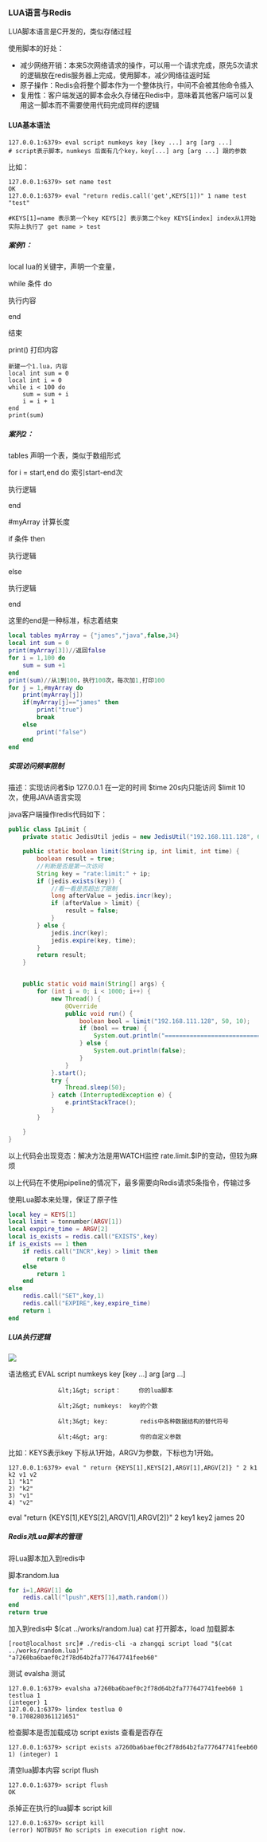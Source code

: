 ### LUA语言与Redis

LUA脚本语言是C开发的，类似存储过程

使用脚本的好处：

* 减少网络开销：本来5次网络请求的操作，可以用一个请求完成，原先5次请求的逻辑放在redis服务器上完成，使用脚本，减少网络往返时延
* 原子操作：Redis会将整个脚本作为一个整体执行，中间不会被其他命令插入
* 复用性：客户端发送的脚本会永久存储在Redis中，意味着其他客户端可以复用这一脚本而不需要使用代码完成同样的逻辑

#### LUA基本语法

```
127.0.0.1:6379> eval script numkeys key [key ...] arg [arg ...]  
# script表示脚本，numkeys 后面有几个key，key[...] arg [arg ...] 跟的参数
```

比如：

```
127.0.0.1:6379> set name test
OK
127.0.0.1:6379> eval "return redis.call('get',KEYS[1])" 1 name test
"test"

#KEYS[1]=name 表示第一个key KEYS[2] 表示第二个key KEYS[index] index从1开始
实际上执行了 get name > test
```

##### 案例1：

local lua的关键字，声明一个变量，

while 条件 do

执行内容

end

结束

print\(\) 打印内容

```
新建一个1.lua，内容
local int sum = 0
local int i = 0
while i < 100 do 
    sum = sum + i
    i = i + 1
end
print(sum)
```

##### 案列2：

tables 声明一个表，类似于数组形式

for i = start,end do   索引start-end次

执行逻辑

end

\#myArray 计算长度

if 条件 then

执行逻辑

else

执行逻辑

end

这里的end是一种标准，标志着结束

```lua
local tables myArray = {"james","java",false,34} 
local int sum = 0
print(myArray[3])//返回false
for i = 1,100 do
    sum = sum +1
end
print(sum)//从1到100，执行100次，每次加1,打印100
for j = 1,#myArray do
    print(myArray[j])
    if(myArray[j]=="james" then
        print("true")
        break
    else
        print("false")
    end
end
```

##### 实现访问频率限制

描述：实现访问者$ip 127.0.0.1 在一定的时间 $time 20s内只能访问 $limit 10 次，使用JAVA语言实现

java客户端操作redis代码如下：

```java
public class IpLimit {
    private static JedisUtil jedis = new JedisUtil("192.168.111.128", 6379, "zhangqi");

    public static boolean limit(String ip, int limit, int time) {
        boolean result = true;
        //判断是否是第一次访问
        String key = "rate:limit:" + ip;
        if (jedis.exists(key)) {
            //看一看是否超出了限制
            long afterValue = jedis.incr(key);
            if (afterValue > limit) {
                result = false;
            }
        } else {
            jedis.incr(key);
            jedis.expire(key, time);
        }
        return result;
    }


    public static void main(String[] args) {
        for (int i = 0; i < 1000; i++) {
            new Thread() {
                @Override
                public void run() {
                    boolean bool = limit("192.168.111.128", 50, 10);
                    if (bool == true) {
                        System.out.println("==============================" + true);
                    } else {
                        System.out.println(false);
                    }
                }
            }.start();
            try {
                Thread.sleep(50);
            } catch (InterruptedException e) {
                e.printStackTrace();
            }
        }

    }
}
```

以上代码会出现竞态：解决方法是用WATCH监控 rate.limit.$IP的变动，但较为麻烦

以上代码在不使用pipeline的情况下，最多需要向Redis请求5条指令，传输过多

使用Lua脚本来处理，保证了原子性

```lua
local key = KEYS[1]
local limit = tonnumber(ARGV[1])
local exppire_time = ARGV[2]
local is_exists = redis.call("EXISTS",key)
if is_exists == 1 then
    if redis.call("INCR",key) > limit then
        return 0
    else
        return 1
    end
else
    redis.call("SET",key,1)
    redis.call("EXPIRE",key,expire_time)
    return 1
end
```

##### LUA执行逻辑

![](/assets/3489jhfjask.png)

语法格式 EVAL script numkeys key \[key ...\] arg \[arg ...\]

                  &lt;1&gt; script：     你的lua脚本

                  &lt;2&gt; numkeys:  key的个数

                  &lt;3&gt; key:         redis中各种数据结构的替代符号

                  &lt;4&gt; arg:         你的自定义参数

比如：KEYS表示key 下标从1开始，ARGV为参数，下标也为1开始。

```
127.0.0.1:6379> eval " return {KEYS[1],KEYS[2],ARGV[1],ARGV[2]} " 2 k1 k2 v1 v2
1) "k1"
2) "k2"
3) "v1"
4) "v2"
```

eval "return {KEYS\[1\],KEYS\[2\],ARGV\[1\],ARGV\[2\]}" 2 key1 key2 james 20



##### Redis对Lua脚本的管理

将Lua脚本加入到redis中

脚本random.lua

```lua
for i=1,ARGV[1] do
    redis.call("lpush",KEYS[1],math.random())
end
return true
```

加入到redis中 $\(cat ../works/random.lua\) cat 打开脚本，load 加载脚本

```
[root@localhost src]# ./redis-cli -a zhangqi script load "$(cat ../works/random.lua)"
"a7260ba6baef0c2f78d64b2fa777647741feeb60"
```

测试 evalsha 测试

```
127.0.0.1:6379> evalsha a7260ba6baef0c2f78d64b2fa777647741feeb60 1 testlua 1
(integer) 1
127.0.0.1:6379> lindex testlua 0
"0.1708280361121651"

```

检查脚本是否加载成功 script exists 查看是否存在

```
127.0.0.1:6379> script exists a7260ba6baef0c2f78d64b2fa777647741feeb60
1) (integer) 1
```

清空lua脚本内容 script flush

```
127.0.0.1:6379> script flush
OK
```

杀掉正在执行的lua脚本 script kill

```
127.0.0.1:6379> script kill
(error) NOTBUSY No scripts in execution right now.
```



